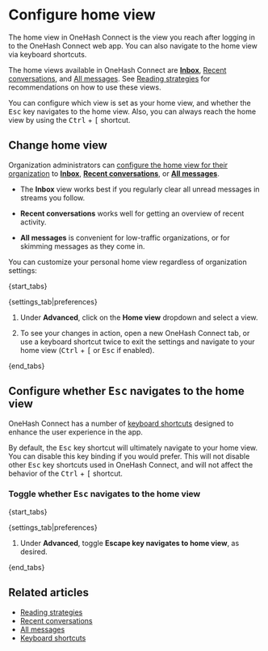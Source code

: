 # Configure home view

The home view in OneHash Connect is the view you reach after logging in
to the OneHash Connect web app. You can also navigate to the home view via
keyboard shortcuts.

The home views available in OneHash Connect are
[**Inbox**](/help/inbox),
[Recent conversations](/help/recent-conversations), and
[All messages](/help/all-messages). See
[Reading strategies](/help/reading-strategies) for recommendations
on how to use these views.

You can configure which view is set as your home view, and whether
the <kbd>Esc</kbd> key navigates to the home view. Also, you can
always reach the home view by using the <kbd>Ctrl</kbd> + <kbd>[</kbd>
shortcut.

## Change home view

Organization administrators can [configure the home view for their
organization](/help/configure-default-new-user-settings) to
[**Inbox**](/help/inbox),
[**Recent conversations**](/help/recent-conversations), or
[**All messages**](/help/all-messages).

- The **Inbox** view works best if you regularly clear all unread messages in
streams you follow.

- **Recent conversations** works well for getting an overview of recent activity.

- **All messages** is convenient for low-traffic organizations, or for skimming
  messages as they come in.

You can customize your personal home view regardless of
organization settings:

{start_tabs}

{settings_tab|preferences}

1. Under **Advanced**, click on the **Home view** dropdown
   and select a view.

1. To see your changes in action, open a new OneHash Connect tab, or use a keyboard
   shortcut twice to exit the settings and navigate to your home view
   (<kbd>Ctrl</kbd> + <kbd>[</kbd> or <kbd>Esc</kbd> if enabled).

{end_tabs}

## Configure whether <kbd>Esc</kbd> navigates to the home view

OneHash Connect has a number of [keyboard shortcuts](/help/keyboard-shortcuts)
designed to enhance the user experience in the app.

By default, the <kbd>Esc</kbd> key shortcut will ultimately navigate to
your home view. You can disable this key binding if you would prefer.
This will not disable other <kbd>Esc</kbd> key shortcuts used in OneHash Connect,
and will not affect the behavior of the <kbd>Ctrl</kbd> + <kbd>[</kbd>
shortcut.

### Toggle whether <kbd>Esc</kbd> navigates to the home view

{start_tabs}

{settings_tab|preferences}

1. Under **Advanced**, toggle **Escape key navigates to
   home view**, as desired.

{end_tabs}

## Related articles

* [Reading strategies](/help/reading-strategies)
* [Recent conversations](/help/recent-conversations)
* [All messages](/help/all-messages)
* [Keyboard shortcuts](/help/keyboard-shortcuts)
